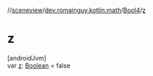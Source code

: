 //[sceneview](../../../index.md)/[dev.romainguy.kotlin.math](../index.md)/[Bool4](index.md)/[z](z.md)

# z

[androidJvm]\
var [z](z.md): [Boolean](https://kotlinlang.org/api/latest/jvm/stdlib/kotlin/-boolean/index.html) = false

